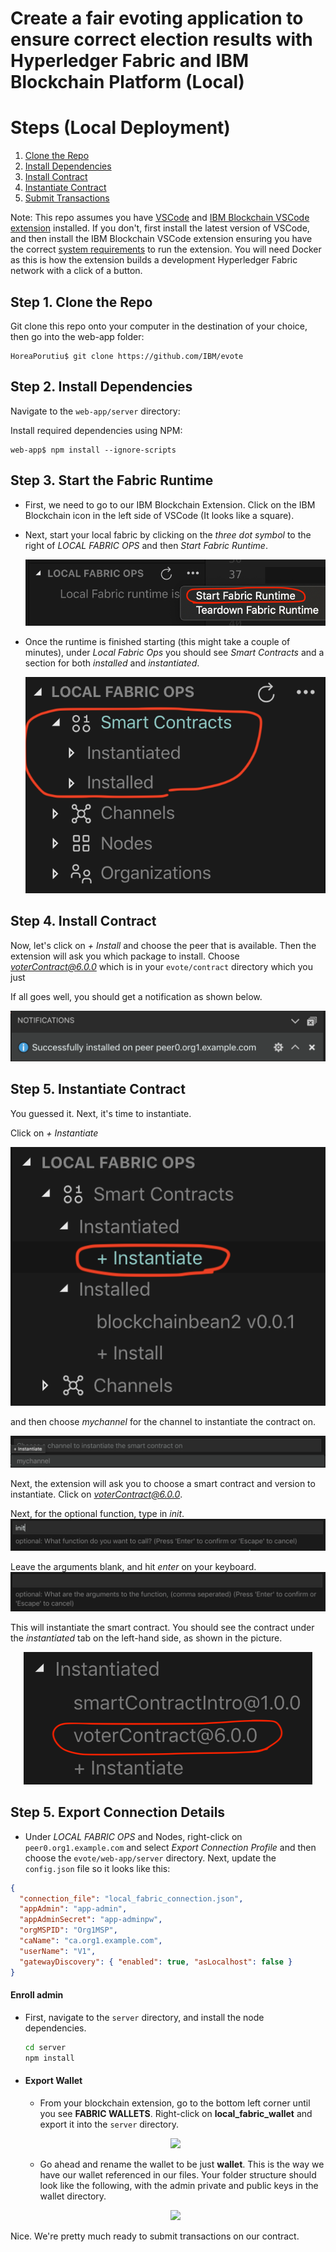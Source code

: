 <!-- [![Build Status](https://travis-ci.org/IBM/blockchainbean.svg?branch=master)](https://travis-ci.org/IBM/blockchainbean) -->

# Create a fair evoting application to ensure correct election results with Hyperledger Fabric and IBM Blockchain Platform (Local)

# Steps (Local Deployment)

1. [Clone the Repo](#step-1-clone-the-repo)
2. [Install Dependencies](#step-2-install-dependencies)
3. [Install Contract](#step-4-install-contract)
4. [Instantiate Contract](#step-5-Instantiate-contract)
5. [Submit Transactions](#step-6-submit-transactions)

Note: This repo assumes you have [VSCode](https://code.visualstudio.com/download) 
and [IBM Blockchain VSCode extension](https://marketplace.visualstudio.com/items?itemName=IBMBlockchain.ibm-blockchain-platform) installed. If you don't, first install the 
latest version of VSCode, and then install the IBM Blockchain VSCode extension ensuring you 
have the correct [system requirements](https://marketplace.visualstudio.com/items?itemName=IBMBlockchain.ibm-blockchain-platform) to run the extension. You will need Docker as 
this is how the extension builds a development Hyperledger Fabric network with a click of a button.

## Step 1. Clone the Repo

Git clone this repo onto your computer in the destination of your choice, then go into the web-app folder:
```
HoreaPorutiu$ git clone https://github.com/IBM/evote
```

## Step 2. Install Dependencies

Navigate to the `web-app/server` directory:

Install required dependencies using NPM:
```
web-app$ npm install --ignore-scripts
```

## Step 3. Start the Fabric Runtime
- First, we need to go to our IBM Blockchain Extension. Click on the IBM Blockchain icon
  in the left side of VSCode (It looks like a square). 
- Next, start your local fabric by clicking on the 
  *three dot symbol* to the right of *LOCAL FABRIC OPS*
  and then *Start Fabric Runtime*.
  <p align="center">
    <img src="startFabric.png">
  </p>
  
- Once the runtime is finished starting (this might take a couple of minutes), under *Local Fabric 
  Ops* you should see *Smart Contracts* and a section for both *installed* and *instantiated*.

  <p align="center">
    <img src="contracts.png">
  </p>


## Step 4. Install Contract

 Now, let's click on *+ Install* and choose the peer that is available. Then the extension will ask you which package to 
 install. Choose *voterContract@6.0.0* which is in your `evote/contract` directory which you just
 
  If all goes well, you should get a notification as shown 
 below.

![packageFile](/docs/successInstall.png)


## Step 5. Instantiate Contract
You guessed it. Next, it's time to instantiate. 
 
  Click on *+ Instantiate* 

<p align="center">
  <img src="instantiate.png">
</p>

and then choose 
 *mychannel* for the channel to instantiate the contract on.

![packageFile](/docs/channel.png)

Next, the extension will ask you 
 to choose a smart contract and version to instantiate. Click on *voterContract@6.0.0*.

 Next, for the optional function, type in *init*.
![packageFile](/docs/function.png)


Leave the arguments blank, and hit *enter* 
 on your keyboard. 
![packageFile](/docs/blank.png)


 This will instantiate the smart contract. You should see the contract 
 under the *instantiated* tab on the left-hand side, as shown in the picture. 

<p align="center">
  <img src="instantiated.png">
</p>

## Step 5. Export Connection Details

- Under *LOCAL FABRIC OPS* and Nodes, right-click on `peer0.org1.example.com` and select
  *Export Connection Profile* and then choose the `evote/web-app/server` directory. Next,
  update the `config.json` file so it looks like this:

```json
{
  "connection_file": "local_fabric_connection.json",
  "appAdmin": "app-admin",
  "appAdminSecret": "app-adminpw",
  "orgMSPID": "Org1MSP",
  "caName": "ca.org1.example.com",
  "userName": "V1",
  "gatewayDiscovery": { "enabled": true, "asLocalhost": false }
}
```

#### Enroll admin
  - First, navigate to the `server` directory, and install the node dependencies.
    ```bash
    cd server
    npm install
    ```

* #### Export Wallet
  - From your blockchain extension, go to the bottom left corner until you see **FABRIC WALLETS**.
  Right-click on **local_fabric_wallet** and export it into the `server` directory.

  <p align="center">
    <img src="exportWallet.png">
  </p>
  
  - Go ahead and rename the wallet to be just **wallet**. This is the way we have 
  our wallet referenced in our files. Your folder structure should look like the following,
  with the admin private and public keys in the wallet directory. 

  <p align="center">
    <img src="folderStructure.png">
  </p>


 Nice. We're pretty much ready to submit transactions on our contract. 